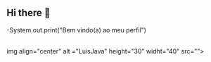 ## Hi there 👋
-System.out.print("Bem vindo(a) ao meu perfil")

<div style="display: incline block"><br>
 img align="center" alt ="LuisJava" height="30" widht="40" src="<i class="devicon-java-plain-wordmark colored"></i>">
          

